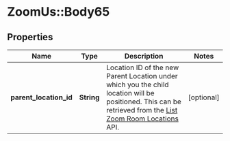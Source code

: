 # ZoomUs::Body65

## Properties
Name | Type | Description | Notes
------------ | ------------- | ------------- | -------------
**parent_location_id** | **String** | Location ID of the new Parent Location under which you the child location will be positioned. This can be retrieved from the [List Zoom Room Locations](https://marketplace.zoom.us/docs/api-reference/zoom-api/rooms-location/listzrlocations) API. | [optional] 


